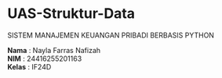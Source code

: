 # UAS-Struktur-Data
SISTEM MANAJEMEN KEUANGAN PRIBADI BERBASIS PYTHON

**Nama**  : Nayla Farras Nafizah  
**NIM**   : 24416255201163  
**Kelas** : IF24D


